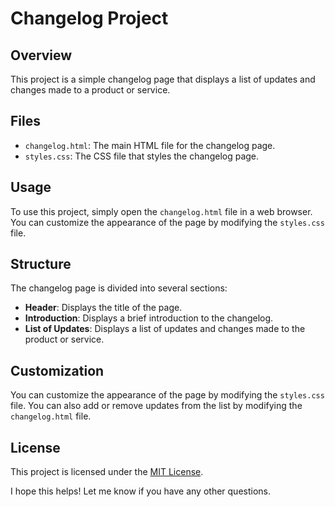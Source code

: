 # **Changelog Project**

## **Overview**

This project is a simple changelog page that displays a list of updates and changes made to a product or service.

## **Files**

- `changelog.html`: The main HTML file for the changelog page.
- `styles.css`: The CSS file that styles the changelog page.

## **Usage**

To use this project, simply open the `changelog.html` file in a web browser. You can customize the appearance of the page by modifying the `styles.css` file.

## **Structure**

The changelog page is divided into several sections:

- **Header**: Displays the title of the page.
- **Introduction**: Displays a brief introduction to the changelog.
- **List of Updates**: Displays a list of updates and changes made to the product or service.

## **Customization**

You can customize the appearance of the page by modifying the `styles.css` file. You can also add or remove updates from the list by modifying the `changelog.html` file.

## **License**

This project is licensed under the [MIT License](https://opensource.org/licenses/MIT).

I hope this helps! Let me know if you have any other questions.
